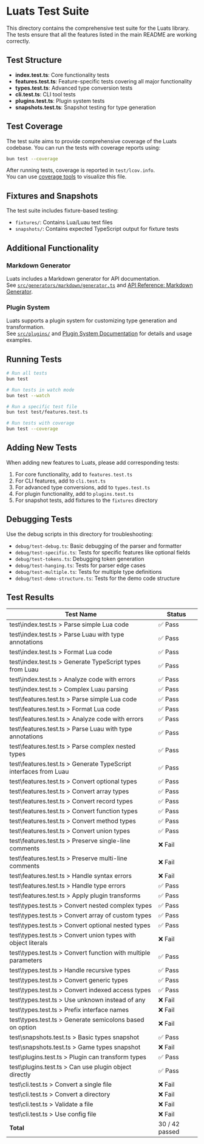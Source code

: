 # Luats Test Suite

This directory contains the comprehensive test suite for the Luats library. The tests ensure that all the features listed in the main README are working correctly.

## Test Structure

- **index.test.ts**: Core functionality tests
- **features.test.ts**: Feature-specific tests covering all major functionality
- **types.test.ts**: Advanced type conversion tests
- **cli.test.ts**: CLI tool tests
- **plugins.test.ts**: Plugin system tests
- **snapshots.test.ts**: Snapshot testing for type generation

## Test Coverage

The test suite aims to provide comprehensive coverage of the Luats codebase. You can run the tests with coverage reports using:

```bash
bun test --coverage
```

After running tests, coverage is reported in `test/lcov.info`.  
You can use [coverage tools](https://github.com/bcoe/nyc) to visualize this file.

## Fixtures and Snapshots

The test suite includes fixture-based testing:

- `fixtures/`: Contains Lua/Luau test files
- `snapshots/`: Contains expected TypeScript output for fixture tests

## Additional Functionality

### Markdown Generator

Luats includes a Markdown generator for API documentation.  
See [`src/generators/markdown/generator.ts`](../src/generators/markdown/generator.ts) and [API Reference: Markdown Generator](../docs/api-reference.md).

### Plugin System

Luats supports a plugin system for customizing type generation and transformation.  
See [`src/plugins/`](../src/plugins/) and [Plugin System Documentation](../docs/plugins.md) for details and usage examples.

## Running Tests

```bash
# Run all tests
bun test

# Run tests in watch mode
bun test --watch

# Run a specific test file
bun test test/features.test.ts

# Run tests with coverage
bun test --coverage
```

## Adding New Tests

When adding new features to Luats, please add corresponding tests:

1. For core functionality, add to `features.test.ts`
2. For CLI features, add to `cli.test.ts`
3. For advanced type conversions, add to `types.test.ts`
4. For plugin functionality, add to `plugins.test.ts`
5. For snapshot tests, add fixtures to the `fixtures` directory

## Debugging Tests

Use the debug scripts in this directory for troubleshooting:

- `debug/test-debug.ts`: Basic debugging of the parser and formatter
- `debug/test-specific.ts`: Tests for specific features like optional fields
- `debug/test-tokens.ts`: Debugging token generation
- `debug/test-hanging.ts`: Tests for parser edge cases
- `debug/test-multiple.ts`: Tests for multiple type definitions
- `debug/test-demo-structure.ts`: Tests for the demo code structure

<!-- TEST_RESULTS_START -->
## Test Results

| Test Name | Status |
|-----------|--------|
| test\index.test.ts > Parse simple Lua code | ✅ Pass |
| test\index.test.ts > Parse Luau with type annotations | ✅ Pass |
| test\index.test.ts > Format Lua code | ✅ Pass |
| test\index.test.ts > Generate TypeScript types from Luau | ✅ Pass |
| test\index.test.ts > Analyze code with errors | ✅ Pass |
| test\index.test.ts > Complex Luau parsing | ✅ Pass |
| test\features.test.ts > Parse simple Lua code | ✅ Pass |
| test\features.test.ts > Format Lua code | ✅ Pass |
| test\features.test.ts > Analyze code with errors | ✅ Pass |
| test\features.test.ts > Parse Luau with type annotations | ✅ Pass |
| test\features.test.ts > Parse complex nested types | ✅ Pass |
| test\features.test.ts > Generate TypeScript interfaces from Luau | ✅ Pass |
| test\features.test.ts > Convert optional types | ✅ Pass |
| test\features.test.ts > Convert array types | ✅ Pass |
| test\features.test.ts > Convert record types | ✅ Pass |
| test\features.test.ts > Convert function types | ✅ Pass |
| test\features.test.ts > Convert method types | ✅ Pass |
| test\features.test.ts > Convert union types | ✅ Pass |
| test\features.test.ts > Preserve single-line comments | ❌ Fail |
| test\features.test.ts > Preserve multi-line comments | ❌ Fail |
| test\features.test.ts > Handle syntax errors | ❌ Fail |
| test\features.test.ts > Handle type errors | ✅ Pass |
| test\features.test.ts > Apply plugin transforms | ✅ Pass |
| test\types.test.ts > Convert nested complex types | ✅ Pass |
| test\types.test.ts > Convert array of custom types | ✅ Pass |
| test\types.test.ts > Convert optional nested types | ✅ Pass |
| test\types.test.ts > Convert union types with object literals | ❌ Fail |
| test\types.test.ts > Convert function with multiple parameters | ✅ Pass |
| test\types.test.ts > Handle recursive types | ✅ Pass |
| test\types.test.ts > Convert generic types | ✅ Pass |
| test\types.test.ts > Convert indexed access types | ✅ Pass |
| test\types.test.ts > Use unknown instead of any | ❌ Fail |
| test\types.test.ts > Prefix interface names | ❌ Fail |
| test\types.test.ts > Generate semicolons based on option | ❌ Fail |
| test\snapshots.test.ts > Basic types snapshot | ✅ Pass |
| test\snapshots.test.ts > Game types snapshot | ❌ Fail |
| test\plugins.test.ts > Plugin can transform types | ✅ Pass |
| test\plugins.test.ts > Can use plugin object directly | ✅ Pass |
| test\cli.test.ts > Convert a single file | ❌ Fail |
| test\cli.test.ts > Convert a directory | ❌ Fail |
| test\cli.test.ts > Validate a file | ❌ Fail |
| test\cli.test.ts > Use config file | ❌ Fail |
| **Total** | 30 / 42 passed |
<!-- TEST_RESULTS_END -->
